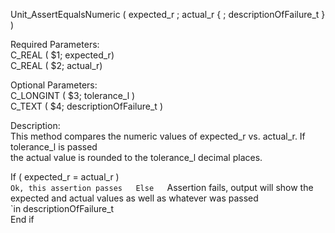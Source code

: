 ﻿Unit_AssertEqualsNumeric ( expected_r ; actual_r { ; descriptionOfFailure_t } )    Required Parameters:  C_REAL ( $1; expected_r)  C_REAL ( $2; actual_r)    Optional Parameters:  C_LONGINT ( $3; tolerance_l )  C_TEXT ( $4; descriptionOfFailure_t )    Description:  This method compares the numeric values of expected_r vs. actual_r. If tolerance_l is passed  the actual value is rounded to the tolerance_l decimal places.    If ( expected_r = actual_r )      `Ok, this assertion passes  Else      `Assertion fails, output will show the expected and actual values as well as whatever was passed      `in descriptionOfFailure_t  End if